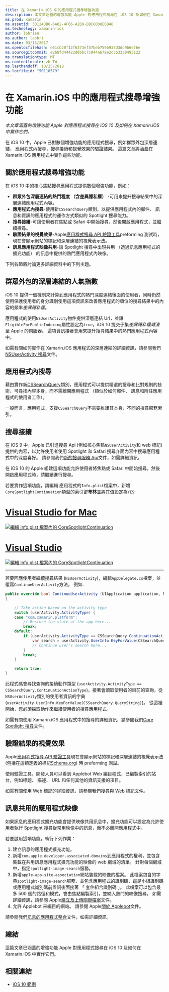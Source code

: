 ```yaml
---
title: 在 Xamarin.iOS 中的應用程式搜尋增強功能
description: 本文章涵蓋的增強功能 Apple 對應用程式搜尋在 iOS 10 及如何在 Xamarin.iOS 中實作它們。
ms.prod: xamarin
ms.assetid: 30124DB6-6A02-4F66-A2D9-BBC8008E6B48
ms.technology: xamarin-ios
author: lobrien
ms.author: laobri
ms.date: 03/15/2017
ms.openlocfilehash: e61cb20f12f6373ef57beb759b933d3dd9b6e76e
ms.sourcegitcommit: e268fd44422d0bbc7c944a678e2cc633a0493122
ms.translationtype: MT
ms.contentlocale: zh-TW
ms.lasthandoff: 10/25/2018
ms.locfileid: "50110579"
---
```

# <a name="app-search-enhancements-in-xamarinios"></a>在 Xamarin.iOS 中的應用程式搜尋增強功能

_本文章涵蓋的增強功能 Apple 對應用程式搜尋在 iOS 10 及如何在 Xamarin.iOS 中實作它們。_

在 iOS 10 中，Apple 已對數個增強功能的應用程式搜尋，例如群眾外包深層連結、 應用程式內搜尋，搜尋接續和視覺效果的驗證結果。 這篇文章將涵蓋在 Xamarin.iOS 應用程式中實作這些功能。

## <a name="about-app-search-enhancements"></a>關於應用程式搜尋增強功能

在 iOS 10 中的核心焦點搜尋應用程式提供數個增強功能，例如：

- **群眾外包深層連結的熱門程度 （含差異隱私權）** -可用來提升搜尋結果中的深層連結應用程式內容。
- **應用程式內搜尋**-使用新`CSSearchQuery`類別，以提供應用程式內的郵件、 訊息和資訊的應用程式的運作方式類似的 Spotlight 搜尋能力。
- **搜尋接續**-可讓使用者在焦點或 Safari 中開始搜尋，然後開啟應用程式，並繼續搜尋。
- **驗證結果的視覺效果**-Apple[應用程式搜尋 API 驗證工具](https://search.developer.apple.com/appsearch-validation-tool)preforming 測試時，現在會顯示網站的標記和深層連結的視覺表示法。
- **訊息應用程式映像共用**-讓 Spotlight 搜尋中出現共用 （透過訊息應用程式的擴充功能） 的訊息中提供的熱門應用程式內映像。

下列各節將討論更多詳細資料中的下列主題。

## <a name="crowdsourced-deep-link-popularity"></a>群眾外包的深層連結的人氣指數

iOS 10 提供一個機制來計算到應用程式的熱門深度連結後面的使用者，同時仍然使用保護使用者的身分識別使用這項資訊來改善應用程式的順位的搜尋結果中的內容的頻率*差異隱私權*。

應用程式的使用`NSUserActivity`物件提供深層連結 Url，並讓`EligibleForPublicIndexing`屬性設定為`true`，iOS 10 提交子集*差異隱私權雜湊*至 Apple 的伺服器。 這項資訊接著會用來提升搜尋結果中的熱門應用程式內容中。

如需有關如何實作在 Xamarin.iOS 應用程式的深層連結的詳細資訊，請參閱我們[NSUserActivity 搜尋](~/ios/platform/search/nsuseractivity.md)文件。

## <a name="in-app-searching"></a>應用程式內搜尋

藉由實作新[CSSearchQuery](https://developer.apple.com/reference/corespotlight/cssearchquery)類別，應用程式可以提供精選的搜尋和比對規則的技術，可尋找內容本身，而不需離開應用程式 （類似於如何郵件、 訊息和附註應用程式的使用者工作）。

一般而言，應用程式，支援`CSSearchQuery`不需要維護其本身，不同的搜尋服務索引。 

## <a name="search-continuation"></a>搜尋接續

在 iOS 9 中，Apple 已引進搜尋 Api (例如核心焦點`NSUserActivity`和 web 標記) 提供的內容，以允許使用者使用 Spotlight 和 Safari 搜尋介面內容中搜尋應用程式中的深度喜好。 請參閱我們[新的搜尋服務 Api](~/ios/platform/search/index.md)文件，如需詳細資訊。

在 iOS 10 的 Apple 組建這項功能允許使用者將焦點或 Safari 中開始搜尋，然後開啟應用程式時，請繼續進行搜尋。 

若要實作這項功能，請編輯 應用程式的`Info.plist`檔案中，新增`CoreSpotlightContinuation`類型的索引鍵**布林**並將其值設定為`YES`:

# <a name="visual-studio-for-mactabmacos"></a>[Visual Studio for Mac](#tab/macos)

[![](app-search-enhancements-images/search01.png "編輯 Info.plist 檔案內的 CoreSpotlightContinuation")](app-search-enhancements-images/search01.png#lightbox)

# <a name="visual-studiotabwindows"></a>[Visual Studio](#tab/windows)

[![](app-search-enhancements-images/searchw01.png "編輯 Info.plist 檔案內的 CoreSpotlightContinuation")](app-search-enhancements-images/search01.png#lightbox)

-----

若要回應使用者繼續搜尋結果 (`NSUserActivity`)，編輯`AppDelegate.cs`檔案，並覆寫`ContinueUserActivity`方法。 例如: 

```csharp
public override bool ContinueUserActivity (UIApplication application, NSUserActivity userActivity, UIApplicationRestorationHandler completionHandler)
{

    // Take action based on the activity type
    switch (userActivity.ActivityType) {
    case "com.xamarin.platform":
        // Restore the state of the app here...
        break;
    default:
        if (userActivity.ActivityType == CSSearchQuery.ContinuationActionType) {
            var search = userActivity.UserInfo.KeyForValue(CSSearchQuery.QueryString);
            // Continue user's search here...
        }
        break;
    }

    return true;
}
```

此程式碼會尋找查詢的接續動作類型 (`userActivity.ActivityType == CSSearchQuery.ContinuationActionType`)，接著會讀取使用者的目前的查詢，從`NSUserActivity`類別的使用者資訊的字典 (`userActivity.UserInfo.KeyForValue(CSSearchQuery.QueryString)`)。 從這裡開始，您必須採取動作來繼續使用者的搜尋應用程式。

如需有關使用 Xamarin.iOS 應用程式中的搜尋的詳細資訊，請參閱我們[Core Spotlight 搜尋](~/ios/platform/search/corespotlight.md)文件。

## <a name="visualization-of-validation-results"></a>驗證結果的視覺效果

Apple[應用程式搜尋 API 驗證工具](https://search.developer.apple.com/appsearch-validation-tool)現在會顯示網站的標記和深層連結的視覺表示法 (包括在這類定義的標記[Schema.org](http://schema.org/)) 時 preforming 測試。

使用驗證工具，開發人員可以看到 Applebot Web 編目程式，已編製索引的站台，例如標題、 描述、 URL 和任何其他的資訊支援的項目。

如需有關使用 Web 標記的詳細資訊，請參閱我們[搜尋與 Web 標記](~/ios/platform/search/web-markup.md)文件。

## <a name="message-app-image-sharing"></a>訊息共用的應用程式映像

如果訊息的應用程式擴充功能會提供映像共用訊息中，擴充功能可以設定為允許使用者執行 Spotlight 搜尋從常用映像中的訊息，而不必離開應用程式中。

若要啟用這項功能，執行下列作業：

1. 建立訊息的應用程式擴充功能。
2. 新增`com.apple.developer.associated-domains`到應用程式的權利，並包含裝載在共用訊息應用程式擴充功能的映像的 web 網域的清單。 針對每個網域中，指定`spotlight-image-search`服務。
3. 新增`apple-app-site-association`網站裝載的映像的檔案。 此檔案包含的字典`spotlight-image-search`服務，並包含應用程式的識別碼，這是小組識別碼或應用程式識別碼前置詞後面接著 「 套件組合識別碼 」。 此檔案可以包含最多 500 個的路徑和模式，會由焦點編製索引，並納入熱門的映像搜尋。 如需詳細資訊，請參閱 Apple[建立及上傳關聯檔案](https://developer.apple.com/library/prerelease/content/documentation/General/Conceptual/AppSearch/UniversalLinks.html#//apple_ref/doc/uid/TP40016308-CH12-SW4)文件。
4. 允許 Applebot 来編目的網站。 請參閱 Apple[關於 Applebot](https://support.apple.com/HT204683)文件。

請參閱我們[訊息的應用程式整合](~/ios/platform/message-app-integration/index.md)文件，如需詳細資訊。

## <a name="summary"></a>總結

這篇文章已涵蓋的增強功能 Apple 對應用程式搜尋在 iOS 10 及如何在 Xamarin.iOS 中實作它們。



## <a name="related-links"></a>相關連結

- [iOS 10 範例](https://developer.xamarin.com/samples/ios/iOS10/)
